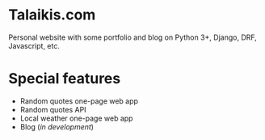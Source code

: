 # Talaikis.com

Personal website with some portfolio and blog on Python 3+, Django, DRF, Javascript, etc.

# Special features

* Random quotes one-page web app
* Random quotes API
* Local weather one-page web app
* Blog (*in development*)

